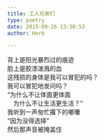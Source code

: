 ```yaml
---  
title: 工人兄弟们  
type: poetry  
date: 2015-09-26 13:50:53  
author: Herb  

---    
```

背上是阳光暴烈过的痕迹    
脸上是胶漆泼溅的血    
这残损的身体是我可以冒犯的吗？    
我可以冒犯地发问吗？    
“为什么不让体面更体面    
　为什么不让生活更生活？”    
我听到一声匆忙撂下的嘟囔    
“因为没得选择”    
然后那声音被掩盖住  
